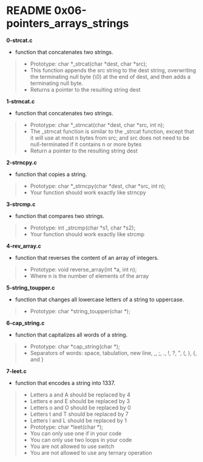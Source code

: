 # README 0x06-pointers_arrays_strings

**0-strcat.c**
* function that concatenates two strings.

> * Prototype: char *_strcat(char *dest, char *src);
> * This function appends the src string to the dest string, overwriting the terminating null byte (\0) at the end of dest, and then adds a terminating null byte.
> * Returns a pointer to the resulting string dest

**1-strncat.c**
* function that concatenates two strings.

> * Prototype: char *_strncat(char *dest, char *src, int n);
> * The _strncat function is similar to the _strcat function, except that
it will use at most n bytes from src; and
src does not need to be null-terminated if it contains n or more bytes
> * Return a pointer to the resulting string dest

**2-strncpy.c**
* function that copies a string.

> * Prototype: char *_strncpy(char *dest, char *src, int n);
> * Your function should work exactly like strncpy

**3-strcmp.c**
* function that compares two strings.

> * Prototype: int _strcmp(char *s1, char *s2);
> * Your function should work exactly like strcmp

**4-rev_array.c**
* function that reverses the content of an array of integers.

> * Prototype: void reverse_array(int *a, int n);
> * Where n is the number of elements of the array

**5-string_toupper.c**
* function that changes all lowercase letters of a string to uppercase.

> * Prototype: char *string_toupper(char *);

**6-cap_string.c**
* function that capitalizes all words of a string.

> * Prototype: char *cap_string(char *);
> * Separators of words: space, tabulation, new line, ,, ;, ., !, ?, ", (, ), {, and }

**7-leet.c**
* function that encodes a string into 1337.

> * Letters a and A should be replaced by 4
> * Letters e and E should be replaced by 3
> * Letters o and O should be replaced by 0
> * Letters t and T should be replaced by 7
> * Letters l and L should be replaced by 1
> * Prototype: char *leet(char *);
> * You can only use one if in your code
> * You can only use two loops in your code
> * You are not allowed to use switch
> * You are not allowed to use any ternary operation
